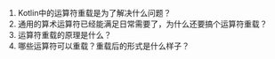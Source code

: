 1. Kotlin中的运算符重载是为了解决什么问题？
2. 通用的算术运算符已经能满足日常需要了，为什么还要搞个运算符重载？
3. 运算符重载的原理是什么？
4. 哪些运算符可以重载？重载后的形式是什么样子？